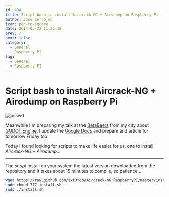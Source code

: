 ```yaml
---
id: 404
title: Script bash to install Aircrack-NG + Airodump on Raspberry Pi
author: Jose Cerrejon
icon: pen-to-square
date: 2014-05-22 11:35:18
prev: /
next: false
category:
  - General
  - Raspberry PI
tag:
  - General
  - Raspberry PI
---
```


# Script bash to install Aircrack-NG + Airodump on Raspberry Pi

![psswd](/images/passwd_02.jpg)

Meanwhile I'm preparing my talk at the [BetaBeers](http://betabeers.com/event/vi-betabeers-huelva-1892/) from my city about [GODOT Engine](http://www.godotengine.org/), I update the [Google Docs](http://goo.gl/Iwhbq)  and prepare and article for tomorrow Friday too.

Today I found looking for scripts to make life easier for us, one to install *Aircrack-NG + Airodump*...

- - -
The *script* install on your system the latest version downloaded from the repository and It takes about 15 minutes to compile, so patience...

```bash
wget https://raw.github.com/txt3rob/Aircrack-NG_RaspberryPI/master/install.sh
sudo chmod 777 install.sh
sudo ./install.sh
```